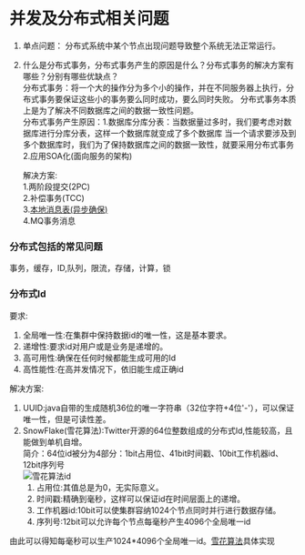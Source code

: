 # 并发及分布式相关问题
1. 单点问题： 分布式系统中某个节点出现问题导致整个系统无法正常运行。

2. 什么是分布式事务，分布式事务产生的原因是什么？分布式事务的解决方案有哪些？分别有哪些优缺点？   
    分布式事务：将一个大的操作分为多个小的操作，并在不同服务器上执行，分布式事务要保证这些小的事务要么同时成功，要么同时失败。
    分布式事务本质上是为了解决不同数据库之间的数据一致性问题。  
    分布式事务产生原因：1.数据库分库分表：当数据量过多时，我们要考虑对数据库进行分库分表，这样一个数据库就变成了多个数据库
    当一个请求要涉及到多个数据库时，我们为了保持数据库之间的数据一致性，就要采用分布式事务  
    2.应用SOA化(面向服务的架构)
    
    解决方案:   
     1.两阶段提交(2PC)  
     2.补偿事务(TCC)    
     3.[本地消息表(异步确保)]()    
     4.MQ事务消息  
     
### 分布式包括的常见问题
事务，缓存，ID,队列，限流，存储，计算，锁

### 分布式Id  
要求:  
1. 全局唯一性:在集群中保持数据id的唯一性，这是基本要求。
2. 递增性:要求id对用户或是业务是递增的。
3. 高可用性:确保在任何时候都能生成可用的Id
4. 高性能性:在高并发情况下，依旧能生成正确id

解决方案:
1. UUID:java自带的生成随机36位的唯一字符串（32位字符+4位'-'），可以保证唯一性，但是可读性差。
2. SnowFlake(雪花算法):Twitter开源的64位整数组成的分布式Id,性能较高，且能做到单机自增。  
    简介：64位id被分为4部分：1bit占用位、41bit时间戳、10bit工作机器id、12bit序列号  
    ![雪花算法id](../../picture/分布式/雪花算法.PNG)  
    1. 占用位:其值总是为0，无实际意义。
    2. 时间戳:精确到毫秒，这样可以保证id在时间层面上的递增。
    3. 工作机器id:10bit可以使集群容纳1024个节点同时并行进行数据存储。
    4. 序列号:12bit可以允许每个节点每毫秒产生4096个全局唯一id  
    
由此可以得知每毫秒可以生产1024*4096个全局唯一id。[雪花算法]()具体实现